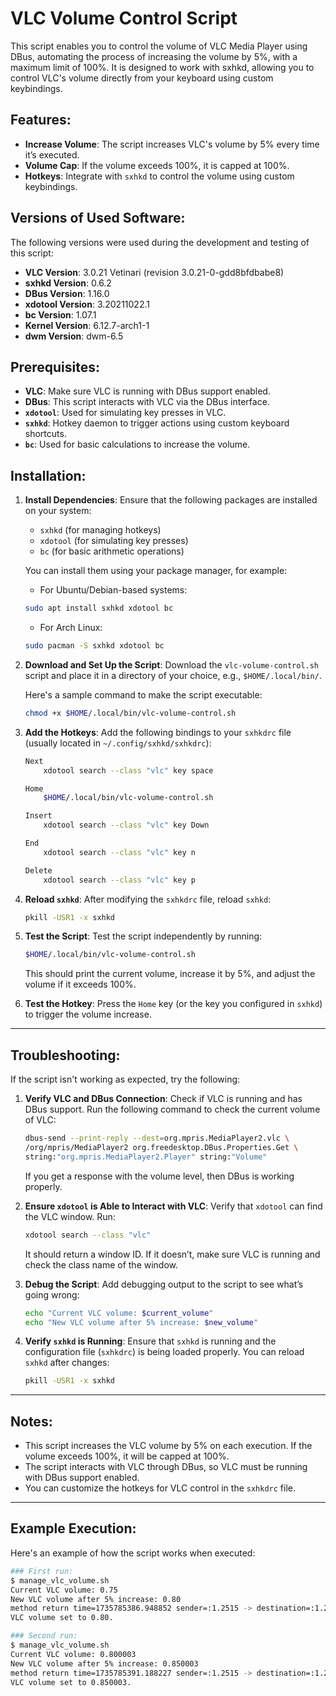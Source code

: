 # VLC Volume Control Script

This script enables you to control the volume of VLC Media Player using DBus, automating the process of increasing the volume by 5%, with a maximum limit of 100%. It is designed to work with sxhkd, allowing you to control VLC's volume directly from your keyboard using custom keybindings.

## Features:

- **Increase Volume**: The script increases VLC's volume by 5% every time it’s executed.
- **Volume Cap**: If the volume exceeds 100%, it is capped at 100%.
- **Hotkeys**: Integrate with `sxhkd` to control the volume using custom keybindings.

## Versions of Used Software:
The following versions were used during the development and testing of this script:

- **VLC Version**: 3.0.21 Vetinari (revision 3.0.21-0-gdd8bfdbabe8)
- **sxhkd Version**: 0.6.2
- **DBus Version**: 1.16.0
- **xdotool Version**: 3.20211022.1
- **bc Version**: 1.07.1
- **Kernel Version**: 6.12.7-arch1-1
- **dwm Version**: dwm-6.5

## Prerequisites:
- **VLC**: Make sure VLC is running with DBus support enabled.
- **DBus**: This script interacts with VLC via the DBus interface.
- **`xdotool`**: Used for simulating key presses in VLC.
- **`sxhkd`**: Hotkey daemon to trigger actions using custom keyboard shortcuts.
- **`bc`**: Used for basic calculations to increase the volume.

## Installation:

1. **Install Dependencies**:
    Ensure that the following packages are installed on your system:

    - `sxhkd` (for managing hotkeys)
    - `xdotool` (for simulating key presses)
    - `bc` (for basic arithmetic operations)

    You can install them using your package manager, for example:

    - For Ubuntu/Debian-based systems:
    ```bash
    sudo apt install sxhkd xdotool bc
    ```

    - For Arch Linux:
    ```bash
    sudo pacman -S sxhkd xdotool bc
    ```

2. **Download and Set Up the Script**:
    Download the `vlc-volume-control.sh` script and place it in a directory of your choice, e.g., `$HOME/.local/bin/`.

    Here's a sample command to make the script executable:
    ```bash
    chmod +x $HOME/.local/bin/vlc-volume-control.sh
    ```

3. **Add the Hotkeys**:
    Add the following bindings to your `sxhkdrc` file (usually located in `~/.config/sxhkd/sxhkdrc`):
    ```bash
    Next
        xdotool search --class "vlc" key space

    Home
        $HOME/.local/bin/vlc-volume-control.sh

    Insert
        xdotool search --class "vlc" key Down

    End
        xdotool search --class "vlc" key n

    Delete
        xdotool search --class "vlc" key p
    ```

4. **Reload `sxhkd`**:
    After modifying the `sxhkdrc` file, reload `sxhkd`:
    ```bash
    pkill -USR1 -x sxhkd
    ```

5. **Test the Script**:
    Test the script independently by running:
    ```bash
    $HOME/.local/bin/vlc-volume-control.sh
    ```

    This should print the current volume, increase it by 5%, and adjust the volume if it exceeds 100%.

6. **Test the Hotkey**:
    Press the `Home` key (or the key you configured in `sxhkd`) to trigger the volume increase.

---

## Troubleshooting:

If the script isn't working as expected, try the following:

1. **Verify VLC and DBus Connection**:
    Check if VLC is running and has DBus support. Run the following command to check the current volume of VLC:
    ```bash
    dbus-send --print-reply --dest=org.mpris.MediaPlayer2.vlc \
    /org/mpris/MediaPlayer2 org.freedesktop.DBus.Properties.Get \
    string:"org.mpris.MediaPlayer2.Player" string:"Volume"
    ```

    If you get a response with the volume level, then DBus is working properly.

2. **Ensure `xdotool` is Able to Interact with VLC**:
    Verify that `xdotool` can find the VLC window. Run:
    ```bash
    xdotool search --class "vlc"
    ```

    It should return a window ID. If it doesn’t, make sure VLC is running and check the class name of the window.

3. **Debug the Script**:
    Add debugging output to the script to see what’s going wrong:
    ```bash
    echo "Current VLC volume: $current_volume"
    echo "New VLC volume after 5% increase: $new_volume"
    ```

4. **Verify `sxhkd` is Running**:
    Ensure that `sxhkd` is running and the configuration file (`sxhkdrc`) is being loaded properly. You can reload `sxhkd` after changes:
    ```bash
    pkill -USR1 -x sxhkd
    ```

---

## Notes:
- This script increases the VLC volume by 5% on each execution. If the volume exceeds 100%, it will be capped at 100%.
- The script interacts with VLC through DBus, so VLC must be running with DBus support enabled.
- You can customize the hotkeys for VLC control in the `sxhkdrc` file.

---

## Example Execution:

Here's an example of how the script works when executed:

```bash
### First run:
$ manage_vlc_volume.sh
Current VLC volume: 0.75
New VLC volume after 5% increase: 0.80
method return time=1735785386.948852 sender=:1.2515 -> destination=:1.2762 serial=548 reply_serial=2
VLC volume set to 0.80.

### Second run:
$ manage_vlc_volume.sh
Current VLC volume: 0.800003
New VLC volume after 5% increase: 0.850003
method return time=1735785391.188227 sender=:1.2515 -> destination=:1.2764 serial=551 reply_serial=2
VLC volume set to 0.850003.
